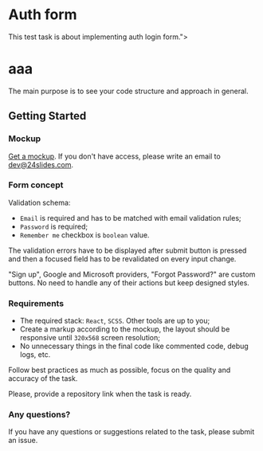 # Auth form

This test task is about implementing auth login form."><h1>aaa</h1>

The main purpose is to see your code structure and approach in general.

## Getting Started

### Mockup

[Get a mockup](https://www.figma.com/file/RkOUnhCQ4fydOnRzuXd6SW/Test-Task?node-id=514%3A6). If you don't have access, please write an email to dev@24slides.com.

### Form concept

Validation schema:
 - `Email` is required and has to be matched with email validation rules;
 - `Password` is required;
 - `Remember me` checkbox is `boolean` value.

The validation errors have to be displayed after submit button is pressed and then a focused field has to be revalidated on every input change.

"Sign up", Google and Microsoft providers, "Forgot Password?" are custom buttons. No need to handle any of their actions but keep designed styles.

### Requirements

- The required stack: `React`, `SCSS`. Other tools are up to you;
- Create a markup according to the mockup, the layout should be responsive until `320x568` screen resolution;
- No unnecessary things in the final code like commented code, debug logs, etc.

Follow best practices as much as possible, focus on the quality and accuracy of the task.

Please, provide a repository link when the task is ready.

### Any questions?

If you have any questions or suggestions related to the task, please submit an issue.
